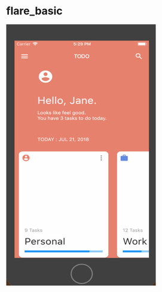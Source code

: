 # flare_basic
 
<img src="https://github.com/SonQBChau/todo_app_ui/blob/master/ss.gif" width="400" height="700">
